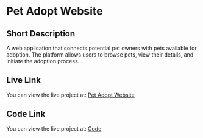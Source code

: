 # Pet Adopt Website

## Short Description
A web application that connects potential pet owners with pets available for adoption. The platform allows users to browse pets, view their details, and initiate the adoption process.



## Live Link
You can view the live project at: [Pet Adopt Website](https://ph-pet-adopt.netlify.app/)

## Code Link
You can view the live project at: [Code](https://github.com/programming-hero-web-course2/b10a6-pet-adoption-mdazim12)
